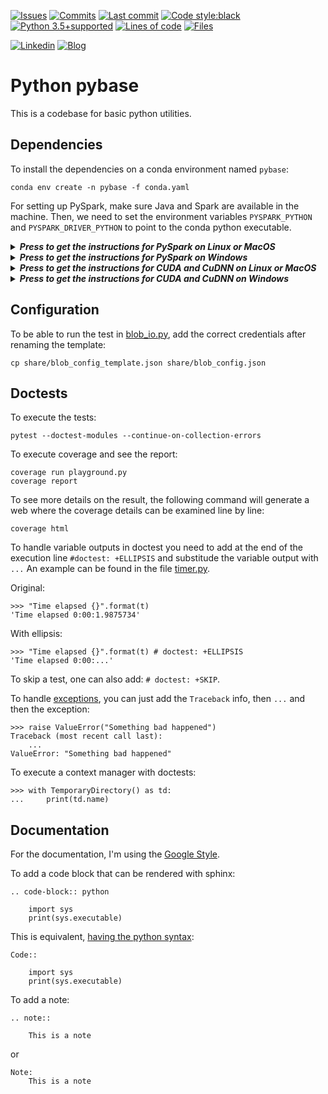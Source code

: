 [![Issues](https://img.shields.io/github/issues/miguelgfierro/pybase.svg)](https://github.com/miguelgfierro/pybase/issues)
[![Commits](https://img.shields.io/github/commit-activity/y/miguelgfierro/pybase.svg?color=success)](https://github.com/miguelgfierro/pybase/commits/master)
[![Last commit](https://img.shields.io/github/last-commit/miguelgfierro/pybase.svg)](https://github.com/miguelgfierro/pybase/commits/master)
[![Code style:black](https://img.shields.io/badge/code%20style-black-000000.svg)](https://github.com/ambv/black)
[![Python 3.5+supported](https://img.shields.io/badge/python-3.5+-blue.svg)](https://www.python.org/downloads/release/python-350/)
[![Lines of code](https://tokei.rs/b1/github/miguelgfierro/pybase)](https://github.com/miguelgfierro/pybase/graphs/contributors)
[![Files](https://tokei.rs/b1/github/miguelgfierro/pybase?category=files)](https://github.com/miguelgfierro/pybase/graphs/contributors)

[![Linkedin](https://img.shields.io/badge/Linkedin-Follow%20Miguel-blue?logo=linkedin)](https://www.linkedin.com/in/miguelgfierro/)
[![Blog](https://img.shields.io/badge/Blog-Visit%20miguelgfierro.com-blue.svg)](https://miguelgfierro.com?utm_source=github.com&utm_medium=profile&utm_campaign=pybase)

# Python pybase

This is a codebase for basic python utilities.

## Dependencies

To install the dependencies on a conda environment named `pybase`:

    conda env create -n pybase -f conda.yaml

For setting up PySpark, make sure Java and Spark are available in the machine. Then, we need to set the environment variables `PYSPARK_PYTHON` and `PYSPARK_DRIVER_PYTHON` to point to the conda python executable.

<details>
<summary><strong><em>Press to get the instructions for PySpark on Linux or MacOS</em></strong></summary>

To set these variables every time the environment is activated, we can follow the steps of this [guide](https://conda.io/docs/user-guide/tasks/manage-environments.html#macos-and-linux). First, get the path of the environment `pybase` is installed:

    CONDA_ENV=$(conda env list | grep pybase | awk '{print $NF}')

Then, create the file `$CONDA_ENV/etc/conda/activate.d/env_vars.sh` and add:

    #!/bin/sh
    CONDA_ENV=$(conda env list | grep pybase | awk '{print $NF}')
    export PYSPARK_PYTHON=$CONDA_ENV/bin/python
    export PYSPARK_DRIVER_PYTHON=$CONDA_ENV/bin/python
    export SPARK_HOME_BACKUP=$SPARK_HOME
    export SPARK_HOME=/home/root/installer/spark

This will export the variables every time we do `conda activate pybase`.
To unset these variables when we deactivate the environment,
create the file `$CONDA_ENV/etc/conda/deactivate.d/env_vars.sh` and add:

    #!/bin/sh
    unset PYSPARK_PYTHON
    unset PYSPARK_DRIVER_PYTHON
    export SPARK_HOME=$SPARK_HOME_BACKUP
    unset SPARK_HOME_BACKUP

</details>

<details>
<summary><strong><em>Press to get the instructions for PySpark on Windows</em></strong></summary>

To set these variables every time the environment is activated, we can follow the steps of this [guide](https://conda.io/docs/user-guide/tasks/manage-environments.html#windows). First, get the path of the environment `pybase` is installed:

    for /f "delims=" %A in ('conda env list ^| grep pybase ^| awk "{print $NF}"') do set "CONDA_ENV=%A"

Then, create the file `%CONDA_ENV%\etc\conda\activate.d\env_vars.bat` and add:
 
    @echo off
    for /f "delims=" %%A in ('conda env list ^| grep pybase ^| awk "{print $NF}"') do set "CONDA_ENV=%%A"
    set PYSPARK_PYTHON=%CONDA_ENV%\python.exe
    set PYSPARK_DRIVER_PYTHON=%CONDA_ENV%\python.exe
    set SPARK_HOME_BACKUP=%SPARK_HOME%
    set SPARK_HOME=
    set PYTHONPATH_BACKUP=%PYTHONPATH%
    set PYTHONPATH=

This will export the variables every time we do `conda activate pybase`.
To unset these variables when we deactivate the environment,
create the file `%CONDA_ENV%\etc\conda\deactivate.d\env_vars.bat` and add:

    @echo off
    set PYSPARK_PYTHON=
    set PYSPARK_DRIVER_PYTHON=
    set SPARK_HOME=%SPARK_HOME_BACKUP%
    set SPARK_HOME_BACKUP=
    set PYTHONPATH=%PYTHONPATH_BACKUP%
    set PYTHONPATH_BACKUP=

See more details on how to install PySpark on Windows [here](https://towardsdatascience.com/installing-apache-pyspark-on-windows-10-f5f0c506bea1).

</details>

<details>
<summary><strong><em>Press to get the instructions for CUDA and CuDNN on Linux or MacOS</em></strong></summary>

**TODO**

</details>


<details>
<summary><strong><em>Press to get the instructions for CUDA and CuDNN on Windows</em></strong></summary>

1. Check the capability of your GPU [here](https://developer.nvidia.com/cuda-gpus).
1. Select the version of CUDA toolkit you want to [download](https://developer.nvidia.com/cuda-toolkit-archive). The latest version can be found [here](https://developer.nvidia.com/cuda-downloads).
1. Download the corresponding CuDNN based on the CUDA version [here](https://developer.nvidia.com/rdp/cudnn-download).
1. Copy three files from the unzipped directory to CUDA X.X install location. For reference, NVIDIA team has put them in their own directory. So all you have to do is to copy file from :
    * {unzipped dir}/bin/ --> C:\Program Files\NVIDIA GPU Computing Toolkit\CUDA\vX.X\bin
    * {unzipped dir}/include/ --> C:\Program Files\NVIDIA GPU Computing Toolkit\CUDA\vX.X\include
    * {unzipped dir}/lib/ --> C:\Program Files\NVIDIA GPU Computing Toolkit\CUDA\vX.X\lib

See the full installation guide [here](https://medium.com/@akshaysin_86681/installing-cuda-and-cudnn-on-windows-10-f735585159f7).

</details>

## Configuration

To be able to run the test in [blob_io.py](python/io_base/blob_io.py), add the correct credentials after renaming the template:

    cp share/blob_config_template.json share/blob_config.json

## Doctests

To execute the tests:

    pytest --doctest-modules --continue-on-collection-errors

To execute coverage and see the report:

    coverage run playground.py
    coverage report

To see more details on the result, the following command will generate a web where the coverage details can be examined line by line:

    coverage html

To handle variable outputs in doctest you need to add at the end of the execution line `#doctest: +ELLIPSIS` and substitude the variable output with `...`
An example can be found in the file [timer.py](python/log_base/timer.py).

Original:

    >>> "Time elapsed {}".format(t)
    'Time elapsed 0:00:1.9875734'

With ellipsis:

    >>> "Time elapsed {}".format(t) # doctest: +ELLIPSIS
    'Time elapsed 0:00:...'

To skip a test, one can also add: `# doctest: +SKIP`.

To handle [exceptions](https://docs.python.org/2.4/lib/doctest-exceptions.html), you can just add the `Traceback` info, then `...` and then the exception:

    >>> raise ValueError("Something bad happened")
    Traceback (most recent call last):
        ...
    ValueError: "Something bad happened"

To execute a context manager with doctests:

    >>> with TemporaryDirectory() as td:
    ...     print(td.name)

## Documentation

For the documentation, I'm using the [Google Style](http://sphinxcontrib-napoleon.readthedocs.io/en/latest/example_google.html).

To add a code block that can be rendered with sphinx: 

```
.. code-block:: python

    import sys
    print(sys.executable) 
```

This is equivalent, [having the python syntax](https://pythonhosted.org/an_example_pypi_project/sphinx.html#code):

```
Code::

    import sys
    print(sys.executable)

```

To add a note:

```
.. note::

    This is a note
```

or

```
Note:
    This is a note
```
